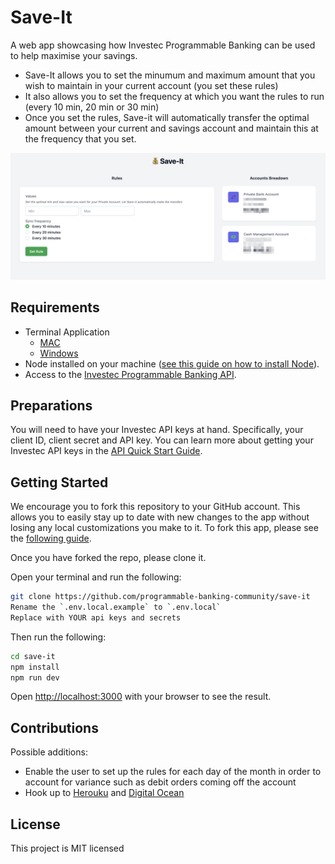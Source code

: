 # Save-It

A web app showcasing how Investec Programmable Banking can be used to help maximise your savings. 

- Save-It allows you to set the minumum and maximum amount that you wish to maintain in your current account (you set these rules) 
- It also allows you to set the frequency at which you want the rules to run (every 10 min, 20 min or 30 min)
- Once you set the rules, Save-it will automatically transfer the optimal amount between your current and savings account and maintain this at the frequency that you set. 

![Example](/docs/example.png)

## Requirements

- Terminal Application
  - [MAC](https://support.apple.com/en-za/guide/terminal/apd5265185d-f365-44cb-8b09-71a064a42125/mac)
  - [Windows](https://www.youtube.com/watch?v=EqaEPL9ZKGA)
- Node installed on your machine ([see this guide on how to install Node](https://kinsta.com/blog/how-to-install-node-js/)).
- Access to the [Investec Programmable Banking API](https://developer.investec.com/za/home).

## Preparations

You will need to have your Investec API keys at hand.
Specifically, your client ID, client secret and API key. You can learn more about getting your Investec API keys in the [API Quick Start Guide](https://offerzen.gitbook.io/programmable-banking-community-wiki/developer-tools/quick-start-guide#how-to-get-your-api-keys).

## Getting Started

We encourage you to fork this repository to your GitHub account. This allows you to easily stay up to date with new changes to the app without losing any local customizations you make to it. To fork this app, please see the [following guide](https://docs.github.com/en/get-started/quickstart/fork-a-repo).

Once you have forked the repo, please clone it.

Open your terminal and run the following:

```bash
git clone https://github.com/programmable-banking-community/save-it
Rename the `.env.local.example` to `.env.local`
Replace with YOUR api keys and secrets
```

Then run the following:

```bash
cd save-it
npm install
npm run dev
```

Open [http://localhost:3000](http://localhost:3000) with your browser to see the result.

## Contributions

Possible additions: 

- Enable the user to set up the rules for each day of the month in order to account for variance such as debit orders coming off the account 
- Hook up to [Herouku](https://www.heroku.com/) and [Digital Ocean](https://www.digitalocean.com/)

## License

This project is MIT licensed

